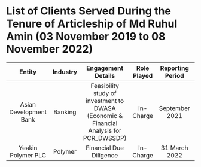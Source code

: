 # List of Clients Served During the Tenure of Articleship of Md Ruhul Amin (03 November 2019 to 08 November 2022)
|Entity|Industry|Engagement Details|Role Played|Reporting Period|Associated With|
|:-----:|:--------:|:----------------:|:-----------:|:------------:|:--------------:|
|Asian Development Bank|Banking|Feasibility study of investment to DWASA (Economic & Financial Analysis for PCR_DWSSDP)|In-Charge|September 2021|
|Yeakin Polymer PLC|Polymer|Financial Due Diligence|In-Charge|31 March 2022|
